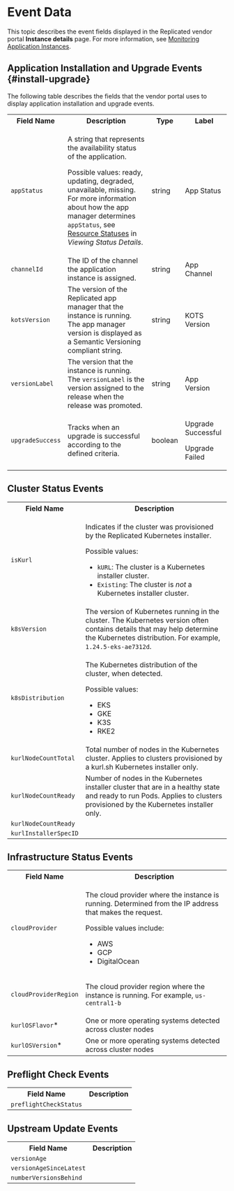 # Event Data

This topic describes the event fields displayed in the Replicated vendor portal **Instance details** page. For more information, see [Monitoring Application Instances](monitoring-instance-details).

## Application Installation and Upgrade Events {#install-upgrade}

The following table describes the fields that the vendor portal uses to display application installation and upgrade events.

<table>
  <tr>
    <th>Field Name</th>
    <th>Description</th>
    <th>Type</th>
    <th>Label</th>
  </tr> 
  <tr>
    <td><code>appStatus</code></td>
    <td>
      <p>A string that represents the availability status of the application.</p>
      <p>Possible values: ready, updating, degraded, unavailable, missing. For more information about how the app manager determines <code>appStatus</code>, see <a href="/enterprise/status-viewing-details#resource-statuses">Resource Statuses</a> in <em>Viewing Status Details</em>.</p>
    </td>
    <td>string</td>
    <td>App Status</td>
  </tr>
  <tr>
    <td><code>channelId</code></td>
    <td>The ID of the channel the application instance is assigned.</td>
    <td>string</td>
    <td>App Channel</td>
  </tr> 
  <tr>
    <td><code>kotsVersion</code></td>
    <td>The version of the Replicated app manager that the instance is running. The app manager version is displayed as a Semantic Versioning compliant string.</td>
    <td>string</td>
    <td>KOTS Version</td>
  </tr> 
  <tr>
    <td><code>versionLabel</code></td>
    <td>The version that the instance is running. The <code>versionLabel</code> is the version assigned to the release when the release was promoted.</td>
    <td>string</td>
    <td>App Version</td>
  </tr> 
  <tr>
    <td><code>upgradeSuccess</code></td>
    <td>Tracks when an upgrade is successful according to the defined criteria.</td>
    <td>boolean</td>
    <td><p>Upgrade Successful</p><p>Upgrade Failed</p>
</td>
  </tr> 
</table>

## Cluster Status Events

<table>
  <tr>
    <th>Field Name</th>
    <th>Description</th>
  </tr> 
  <tr>
    <td><code>isKurl</code></td>
    <td>
      <p>Indicates if the cluster was provisioned by the Replicated Kubernetes installer.</p>
      <p>Possible values:</p>
      <ul>
        <li><code>kURL</code>: The cluster is a Kubernetes installer cluster.</li>
        <li><code>Existing</code>: The cluster is <em>not</em> a Kubernetes installer cluster.</li>
      </ul>
    </td>
  </tr> 
  <tr>
    <td><code>k8sVersion</code></td>
    <td>The version of Kubernetes running in the cluster. The Kubernetes version often contains details that may help determine the Kubernetes distribution. For example, <code>1.24.5-eks-ae7312d</code>.</td>
  </tr>
  <tr>
    <td><code>k8sDistribution</code></td>
    <td>
      <p>The Kubernetes distribution of the cluster, when detected.</p>
      <p>Possible values:</p>
      <ul>
        <li>EKS</li>
        <li>GKE</li>
        <li>K3S</li>
        <li>RKE2</li>
      </ul>
    </td>
  </tr>
  <tr>
    <td><code>kurlNodeCountTotal</code></td>
    <td>Total number of nodes in the Kubernetes cluster. Applies to clusters provisioned by a kurl.sh Kubernetes installer only.</td>
  </tr>
  <tr>
    <td><code>kurlNodeCountReady</code></td>
    <td>Number of nodes in the Kubernetes installer cluster that are in a healthy state and ready to run Pods. Applies to clusters provisioned by the Kubernetes installer only.</td>
  </tr>
  <tr>
    <td><code>kurlNodeCountReady</code></td>
    <td></td>
  </tr>
  <tr>
    <td><code>kurlInstallerSpecID</code></td>
    <td></td>
  </tr>
</table>


## Infrastructure Status Events

<table>
  <tr>
    <th>Field Name</th>
    <th>Description</th>
  </tr> 
  <tr>
    <td><code>cloudProvider</code></td>
    <td>
      <p>The cloud provider where the instance is running. Determined from the IP address that makes the request.</p>
      <p>Possible values include:</p>
      <ul>
        <li>AWS</li>
        <li>GCP</li>
        <li>DigitalOcean</li>
      </ul>
    </td>
  </tr>
  <tr>
    <td><code>cloudProviderRegion</code></td>
    <td>
      <p>The cloud provider region where the instance is running. For example, <code>us-central1-b</code></p>
    </td>
  </tr>  
    <tr>
    <td><code>kurlOSFlavor</code>*</td>
    <td>One or more operating systems detected across cluster nodes</td>
  </tr>
  <tr>
    <td><code>kurlOSVersion</code>*</td>
    <td>One or more operating systems detected across cluster nodes</td>
  </tr>
</table>

## Preflight Check Events

<table>
  <tr>
    <th>Field Name</th>
    <th>Description</th>
  </tr> 
  <tr>
    <td><code>preflightCheckStatus</code></td>
    <td>
    </td>
  </tr>
</table>

## Upstream Update Events

<table>
  <tr>
    <th>Field Name</th>
    <th>Description</th>
  </tr> 
  <tr>
    <td><code>versionAge</code></td>
    <td>
    </td>
  </tr>
  <tr>
    <td><code>versionAgeSinceLatest</code></td>
    <td>
    </td>
  </tr>  
  <tr>
    <td><code>numberVersionsBehind</code></td>
    <td></td>
  </tr>
</table>